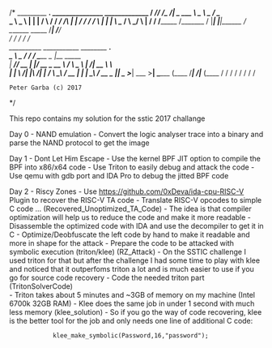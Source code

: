 /*
  _________ ____________________.____________   _______________  _____________ 
 /   _____//   _____/\__    ___/|   \_   ___ \  \_____  \   _  \/_   \______  \
 \_____  \ \_____  \   |    |   |   /    \  \/   /  ____/  /_\  \|   |   /    /
 /        \/        \  |    |   |   \     \____ /       \  \_/   \   |  /    / 
/_______  /_______  /  |____|   |___|\______  / \_______ \_____  /___| /____/  
        \/        \/                        \/          \/     \/              
__________     ___________              ________      _____________.           
\______   \ ___\__    ___/__________   /  _____/_____ \______   \_ |__ _____   
 |     ___// __ \|    |_/ __ \_  __ \ /   \  ___\__  \ |       _/| __ \\__  \  
 |    |   \  ___/|    |\  ___/|  | \/ \    \_\  \/ __ \|    |   \| \_\ \/ __ \_
 |____|    \___  >____| \___  >__|     \______  (____  /____|_  /|___  (____  /
               \/           \/                \/     \/       \/     \/     \/ 

	Peter Garba (c) 2017
*/


This repo contains my solution for the sstic 2017 challange

Day 0 - NAND emulation
	- Convert the logic analyser trace into a binary and parse the NAND protocol to get the image

Day 1 - Dont Let Him Escape
	- Use the kernel BPF JIT option to compile the BPF into x86/x64 code
	- Use Triton to easily debug and attack the code
	- Use qemu with gdb port and IDA Pro to debug the jitted BPF code

Day 2 - Riscy Zones
	- Use https://github.com/0xDeva/ida-cpu-RISC-V Plugin to recover the RISC-V TA code
	- Translate RISC-V opcodes to simple C code ... (Recovered_Unoptimized_TA_Code)
		- The idea is that compiler optimization will help us to reduce the code and make it more readable
	- Disassemble the optimized code with IDA and use the decompiler to get it in C
	- Optimize/Deobfuscate the left code by hand to make it readable and more in shape for the attack
		- Prepare the code to be attacked with symbolic execution (triton/klee) (RZ_Attack)
		- On the SSTIC challenge I used triton for that but after the challenge I had some time to play with klee and noticed that it outperfoms triton a lot and is much easier to use if you go for source code recovery
	- Code the needed triton part (TritonSolverCode)		
		- Triton takes about 5 minutes and ~3GB of memory on my machine (Intel 6700k 32GB RAM)
		- Klee does the same job in under 1 second with much less memory (klee_solution)
			- So if you go the way of code recovering, klee is the better tool for the job and only needs one line of additional C code:

			 	klee_make_symbolic(Password,16,"password");


